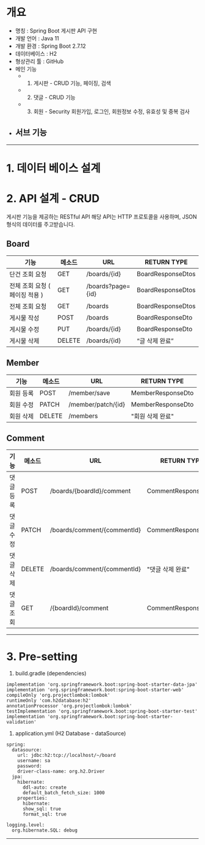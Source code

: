 # 개요

- 명칭 : Spring Boot 게시판 API 구현
- 개발 언어 : Java 11
- 개발 환경 : Spring Boot 2.7.12
- 데이터베이스 : H2
- 형상관리 툴 : GitHub
- 메인 기능
  - 1. 게시판 - CRUD 기능, 페이징, 검색
  - 2. 댓글 - CRUD 기능
  - 3. 회원 - Security 회원가입, 로그인, 회원정보 수정, 유효성 및 중복 검사
- 서브 기능
  - 

---

# 1. 데이터 베이스 설계




# 2. **API 설계 - CRUD**

게시판 기능을 제공하는 RESTful API 해당 API는 HTTP 프로토콜을 사용하며, JSON 형식의 데이터를 주고받습니다.

## Board

| 기능 | 메소드 | URL | RETURN TYPE |
| --- | --- | --- | --- |
| 단건 조회 요청 | GET | /boards/{id} | BoardResponseDtos |
| 전체 조회 요청 ( 페이징  적용 ) | GET | /boards?page={id} | BoardResponseDtos |
| 전체 조회 요청 | GET | /boards | BoardResponseDtos |
| 게시물 작성 | POST | /boards | BoardResponseDto |
| 게시물 수정 | PUT | /boards/{id} | BoardResponseDto |
| 게시물 삭제 | DELETE | /boards/{id} | “글 삭제 완료” |

## Member

| 기능 | 메소드 | URL | RETURN TYPE |
| --- | --- | --- | --- |
| 회원 등록 | POST | /member/save | MemberResponseDto |
| 회원 수정 | PATCH | /member/patch/{id} | MemberResponseDto |
| 회원 삭제  | DELETE | /members | "회원 삭제 완료" |

## Comment

| 기능 | 메소드 | URL | RETURN TYPE |
| --- | --- | --- | --- |
| 댓글 등록 | POST | /boards/{boardId}/comment | CommentResponseDto |
| 댓글 수정 | PATCH | /boards/comment/{commentId} | CommentResponseDto |
| 댓글 삭제  | DELETE | /boards/comment/{commentId} | "댓글 삭제 완료" |
| 댓글 조회 | GET | /{boardId}/comment | CommentResponseDtos |

---

# 3. Pre-setting

1. build.gradle (dependencies)

```
implementation 'org.springframework.boot:spring-boot-starter-data-jpa'
implementation 'org.springframework.boot:spring-boot-starter-web'
compileOnly 'org.projectlombok:lombok'
runtimeOnly 'com.h2database:h2'
annotationProcessor 'org.projectlombok:lombok'
testImplementation 'org.springframework.boot:spring-boot-starter-test'
implementation 'org.springframework.boot:spring-boot-starter-validation'
```

1. application.yml (H2 Database - dataSource)

```
spring:
  datasource:
    url: jdbc:h2:tcp://localhost/~/board
    username: sa
    password:
    driver-class-name: org.h2.Driver
  jpa:
    hibernate:
      ddl-auto: create
      default_batch_fetch_size: 1000
    properties:
      hibernate:
      show_sql: true
      format_sql: true

logging.level:
  org.hibernate.SQL: debug
```

---

#
